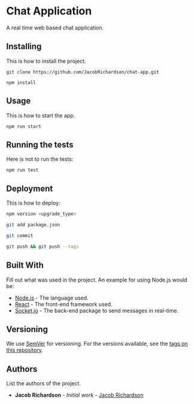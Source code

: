 # Chat Application

A real time web based chat application.

## Installing

This is how to install the project. 

```
git clone https://github.com/JacobRichardson/chat-app.git
```

```
npm install
```

## Usage

This is how to start the app.

```
npm run start
```

## Running the tests

Here is not to run the tests:

```
npm run test
```

## Deployment

This is how to deploy:

```bash
npm version <upgrade_type>
```

```bash
git add package.json
```

```bash
git commit
```

```bash
git push && git push --tags
```

## Built With

Fill out what was used in the project. An example for using Node.js would be:

- [Node.js](https://nodejs.org/en/) - The language used.
- [React](https://reactjs.org/) - The front-end framework used.
- [Socket.io](https://www.npmjs.com/package/socket.io) - The back-end package to send messages in real-time.

## Versioning

We use [SemVer](http://semver.org/) for versioning. For the versions available, see the [tags on this repository](https://github.com/JacobRichardson/chat-app/tags).

## Authors

List the authors of the project.

- **Jacob Richardson** - _Initial work_ - [Jacob Richardson](https://github.com/JacobRichardson)